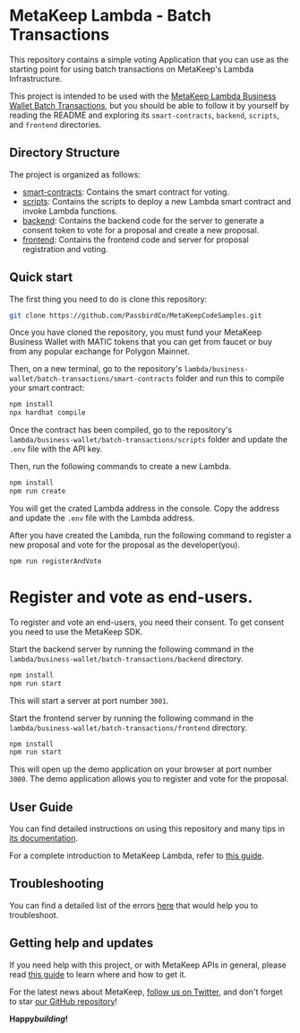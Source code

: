 # MetaKeep Lambda - Batch Transactions

This repository contains a simple voting Application that you can use as the starting point for using batch transactions on MetaKeep's Lambda Infrastructure.

This project is intended to be used with the
[MetaKeep Lambda Business Wallet Batch Transactions](https://docs.metakeep.xyz/docs/lambda-business-wallet-batch-transactions), but you should be
able to follow it by yourself by reading the README and exploring its
`smart-contracts`, `backend`, `scripts`, and `frontend` directories.

## Directory Structure

The project is organized as follows:

- [smart-contracts](./smart-contracts): Contains the smart contract for voting.
- [scripts](./scripts): Contains the scripts to deploy a new Lambda smart contract and invoke Lambda functions.
- [backend](./backend): Contains the backend code for the server to generate a consent token to vote for a proposal and create a new proposal.
- [frontend](./frontend): Contains the frontend code and server for proposal registration and voting.

## Quick start

The first thing you need to do is clone this repository:

```sh
git clone https://github.com/PassbirdCo/MetaKeepCodeSamples.git
```

Once you have cloned the repository, you must fund your MetaKeep Business Wallet with MATIC tokens that you can get from faucet or buy from any popular exchange for Polygon Mainnet.

Then, on a new terminal, go to the repository's `lambda/business-wallet/batch-transactions/smart-contracts` folder and run this to
compile your smart contract:

```sh
npm install
npx hardhat compile
```

Once the contract has been compiled, go to the repository's `lambda/business-wallet/batch-transactions/scripts` folder and update the `.env` file with the API key.

Then, run the following commands to create a new Lambda.

```sh
npm install
npm run create
```

You will get the crated Lambda address in the console. Copy the address and update the `.env` file with the Lambda address.

After you have created the Lambda, run the following command to register a new proposal and vote for the proposal as the developer(you).

```sh
npm run registerAndVote
```

# Register and vote as end-users.

To register and vote an end-users, you need their consent. To get consent you need to use the MetaKeep SDK.

Start the backend server by running the following command in the `lambda/business-wallet/batch-transactions/backend` directory.

```sh
npm install
npm run start
```

This will start a server at port number `3001`.

Start the frontend server by running the following command in the `lambda/business-wallet/batch-transactions/frontend` directory.

```sh
npm install
npm run start
```

This will open up the demo application on your browser at port number `3000`.
The demo application allows you to register and vote for the proposal.

## User Guide

You can find detailed instructions on using this repository and many tips in [its documentation](https://docs.metakeep.xyz/reference/lambda-101).

For a complete introduction to MetaKeep Lambda, refer to [this guide](https://docs.metakeep.xyz/reference/lambda-101).

## Troubleshooting

You can find a detailed list of the errors [here](https://docs.metakeep.xyz/reference/api-error-status#v2applambdacreate) that would help you to troubleshoot.

## Getting help and updates

If you need help with this project, or with MetaKeep APIs in general, please read [this guide](https://docs.metakeep.xyz/) to learn where and how to get it.

For the latest news about MetaKeep, [follow us on Twitter](https://twitter.com/metakeep), and don't forget to star [our GitHub repository](https://github.com/PassbirdCo/MetaKeepCodeSamples.git)!

**Happy*building*!**
